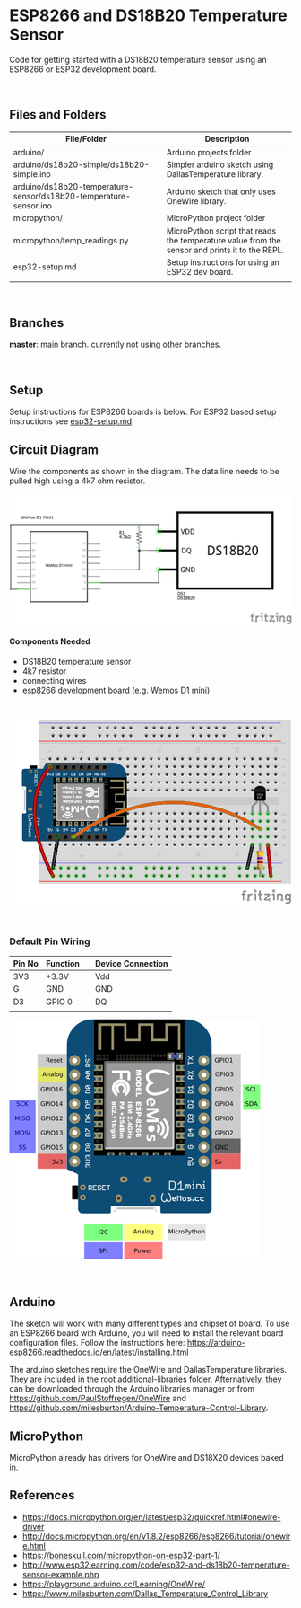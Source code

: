 # ESP8266 and DS18B20 Temperature Sensor

Code for getting started with a DS18B20 temperature sensor using an ESP8266 or ESP32 development board.

<br>

## Files and Folders

| File/Folder | Description |
|--- | --- |
| arduino/ | Arduino projects folder |
| arduino/ds18b20-simple/ds18b20-simple.ino | Simpler arduino sketch using DallasTemperature library. |
| arduino/ds18b20-temperature-sensor/ds18b20-temperature-sensor.ino | Arduino sketch that only uses OneWire library. |
| micropython/ | MicroPython project folder |
| micropython/temp_readings.py | MicroPython script that reads the temperature value from the sensor and prints it to the REPL. |
| esp32-setup.md | Setup instructions for using an ESP32 dev board. |
|  |  |

<br>

## Branches

**master**: main branch. currently not using other branches.

<br>

## Setup

Setup instructions for ESP8266 boards is below. For ESP32 based setup instructions see [esp32-setup.md](esp32-setup.md).

## Circuit Diagram
Wire the components as shown in the diagram. The data line needs to be pulled high using a 4k7 ohm resistor.

![circuit diagram](assets/esp8266-ds18b20-temp-sensor-circuit-diagram_schem.png)

#### Components Needed
* DS18B20 temperature sensor
* 4k7 resistor
* connecting wires
* esp8266 development board (e.g. Wemos D1 mini)

<br />

![breadboard diagram](assets/esp8266-ds18b20-temp-sensor-circuit-diagram_bb.png)

<br />

### Default Pin Wiring

| Pin No | Function |  | Device Connection |
| --- | --- | --- | --- |
| 3V3 | +3.3V |  | Vdd |
| G | GND |  | GND |
| D3 | GPIO 0 |  | DQ |
|  |  |  |  |

![pin diagram](assets/wemos-d1-mini-pinout.png)

<br>

## Arduino

The sketch will work with many different types and chipset of board. To use an ESP8266 board with Arduino, you will need to install the relevant board configuration files. Follow the instructions here: https://arduino-esp8266.readthedocs.io/en/latest/installing.html

The arduino sketches require the OneWire and DallasTemperature libraries. They are included in the root additional-libraries folder. Afternatively, they can be downloaded through the Arduino libraries manager or from https://github.com/PaulStoffregen/OneWire and https://github.com/milesburton/Arduino-Temperature-Control-Library.

## MicroPython

MicroPython already has drivers for OneWire and DS18X20 devices baked in.

## References

* https://docs.micropython.org/en/latest/esp32/quickref.html#onewire-driver
* http://docs.micropython.org/en/v1.8.2/esp8266/esp8266/tutorial/onewire.html
* https://boneskull.com/micropython-on-esp32-part-1/
* http://www.esp32learning.com/code/esp32-and-ds18b20-temperature-sensor-example.php
* https://playground.arduino.cc/Learning/OneWire/
* https://www.milesburton.com/Dallas_Temperature_Control_Library
